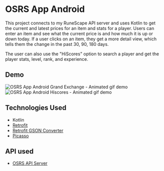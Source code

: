 # OSRS App Android

This project connects to my RuneScape API server and uses Kotlin to get the current and latest prices for an item and stats for a player. Users can enter an item and see what the current price is and how much it is up or down today. If a user clicks on an item, they get a more detail view, which tells them the change in the past 30, 90, 180 days. 

The user can also use the "HiScores" option to search a player and get the player stats, level, rank, and experience.

## Demo

![OSRS App Android Grand Exchange - Animated gif demo](DEMO/OSRS-Android-GE-GIF.gif)
![OSRS App Android Hiscores - Animated gif demo](DEMO/OSRS-Android-GIF-HiScore.gif)


## Technologies Used
* Kotlin
* [Retrofit](https://square.github.io/retrofit/)
* [Retrofit GSON Converter](https://github.com/square/retrofit/tree/master/retrofit-converters/gson)
* [Picasso](https://square.github.io/picasso/)


## API used
* [OSRS API Server](https://github.com/Manrag-Nagra/OSRS-API-Server-Node)


